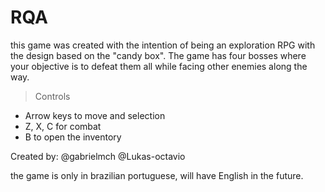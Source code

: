 # RQA
this game was created with the intention of being an exploration RPG with the design based on the "candy box". The game has four bosses where your objective is to defeat them all while facing other enemies along the way.

> Controls
>
* Arrow keys to move and selection
* Z, X, C for combat
* B to open the inventory

Created by:
@gabrielmch
@Lukas-octavio

the game is only in brazilian portuguese, will have English in the future.
